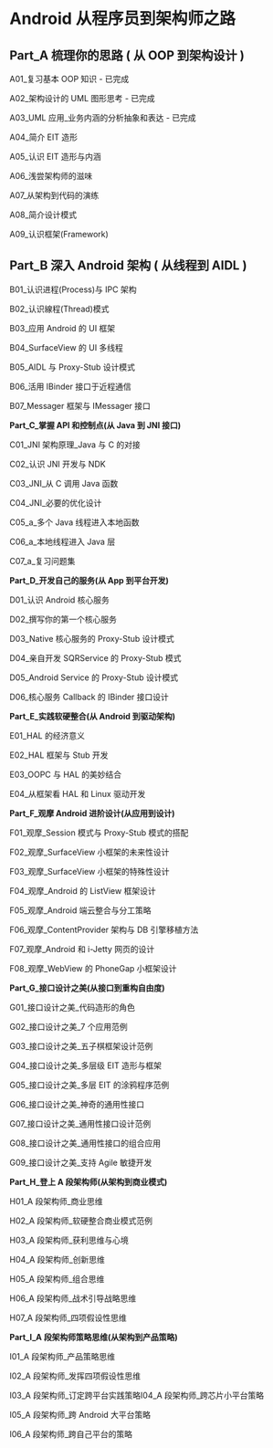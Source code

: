 # Android 从程序员到架构师之路

## Part_A 梳理你的思路 ( 从 OOP 到架构设计 )

A01_复习基本 OOP 知识 - 已完成

A02_架构设计的 UML 图形思考 - 已完成

A03_UML 应用_业务内涵的分析抽象和表达 - 已完成

A04_简介 EIT 造形

A05_认识 EIT 造形与内涵

A06_浅尝架构师的滋味

A07_从架构到代码的演练

A08_简介设计模式

A09_认识框架(Framework)

## Part_B 深入 Android 架构 ( 从线程到 AIDL )

B01_认识进程(Process)与 IPC 架构

B02_认识線程(Thread)模式

B03_应用 Android 的 UI 框架

B04_SurfaceView 的 UI 多线程

B05_AIDL 与 Proxy-Stub 设计模式

B06_活用 IBinder 接口于近程通信

B07_Messager 框架与 IMessager 接口

**Part_C_****掌握** **API** **和控制点****(****从** **Java** **到** **JNI** **接口****)**

C01_JNI 架构原理_Java 与 C 的对接

C02_认识 JNI 开发与 NDK

C03_JNI_从 C 调用 Java 函数

C04_JNI_必要的优化设计

C05_a_多个 Java 线程进入本地函数

C06_a_本地线程进入 Java 层

C07_a_复习问题集

**Part_D_****开发自己的服务****(****从** **App** **到平台开发****)**

D01_认识 Android 核心服务

D02_撰写你的第一个核心服务

D03_Native 核心服务的 Proxy-Stub 设计模式

D04_亲自开发 SQRService 的 Proxy-Stub 模式

D05_Android Service 的 Proxy-Stub 设计模式

D06_核心服务 Callback 的 IBinder 接口设计

**Part_E_****实践软硬整合****(****从** **Android** **到驱动架构****)**

E01_HAL 的经济意义

E02_HAL 框架与 Stub 开发

E03_OOPC 与 HAL 的美妙结合

E04_从框架看 HAL 和 Linux 驱动开发

**Part_F_****观摩** **Android** **进阶设计****(****从应用到设计****)**

F01_观摩_Session 模式与 Proxy-Stub 模式的搭配

F02_观摩_SurfaceView 小框架的未来性设计

F03_观摩_SurfaceView 小框架的特殊性设计

F04_观摩_Android 的 ListView 框架设计

F05_观摩_Android 端云整合与分工策略

F06_观摩_ContentProvider 架构与 DB 引擎移植方法

F07_观摩_Android 和 i-Jetty 网页的设计

F08_观摩_WebView 的 PhoneGap 小框架设计

**Part_G_****接口设计之美****(****从接口到重构自由度****)**

G01_接口设计之美_代码造形的角色

G02_接口设计之美_7 个应用范例

G03_接口设计之美_五子棋框架设计范例

G04_接口设计之美_多层级 EIT 造形与框架

G05_接口设计之美_多层 EIT 的涂鸦程序范例

G06_接口设计之美_神奇的通用性接口

G07_接口设计之美_通用性接口设计范例

G08_接口设计之美_通用性接口的组合应用

G09_接口设计之美_支持 Agile 敏捷开发

**Part_H_****登上** **A** **段架构师****(****从架构到商业模式****)**

H01_A 段架构师_商业思维

H02_A 段架构师_软硬整合商业模式范例

H03_A 段架构师_获利思维与心境

H04_A 段架构师_创新思维

H05_A 段架构师_组合思维

H06_A 段架构师_战术引导战略思维

H07_A 段架构师_四项假设性思维

**Part_I_****A** **段架构师策略思维****(****从架构到产品策略****)**

I01_A 段架构师_产品策略思维

I02_A 段架构师_发挥四项假设性思维

I03_A 段架构师_订定跨平台实践策略I04_A 段架构师_跨芯片小平台策略

I05_A 段架构师_跨 Android 大平台策略

I06_A 段架构师_跨自己平台的策略